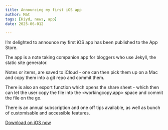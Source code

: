 ```yaml
---
title: Announcing my first iOS app
author: Mat
tags: [Hiyd, news, app]
date: 2025-06-012

---
```


I’m delighted to announce my first iOS app has been published to the App Store.

The app is a note taking companion app for bloggers who use Jekyll, the static site generator.

Notes or items, are saved to iCloud - one can then pick them up on a Mac and copy them into a git repo and commit them.

There is also an export function which opens the share sheet - which then can let the user copy the file into the <workingcopy.app> space and commit the file on the go.

There is an annual subscription and one off tips available, as well as bunch of customisable and accessible features.

[Download on iOS now](https://apps.apple.com/gb/app/hiyd/id6746853559)